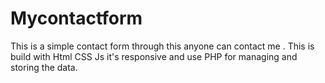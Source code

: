 # Mycontactform
This is a simple contact form through this anyone can contact me . This is build with Html CSS Js it's responsive and use PHP for managing and storing the data. 
